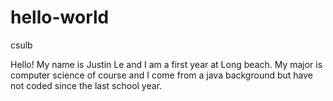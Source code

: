# hello-world
csulb

Hello!
My name is Justin Le and I am a first year at Long beach.
My major is computer science of course and I come from a java background but have not coded since the last school year.
